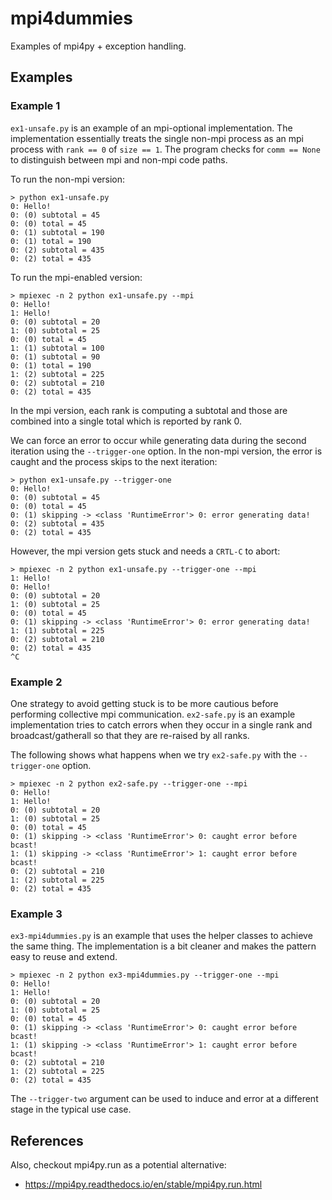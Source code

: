 # mpi4dummies

Examples of mpi4py + exception handling.

## Examples

### Example 1

`ex1-unsafe.py` is an example of an mpi-optional implementation. The implementation essentially treats the single non-mpi process as an mpi process with `rank == 0` of `size == 1`. The program checks for `comm == None` to distinguish between mpi and non-mpi code paths.

To run the non-mpi version:

```
> python ex1-unsafe.py 
0: Hello!
0: (0) subtotal = 45
0: (0) total = 45
0: (1) subtotal = 190
0: (1) total = 190
0: (2) subtotal = 435
0: (2) total = 435
```

To run the mpi-enabled version:

```
> mpiexec -n 2 python ex1-unsafe.py --mpi
0: Hello!
1: Hello!
0: (0) subtotal = 20
1: (0) subtotal = 25
0: (0) total = 45
1: (1) subtotal = 100
0: (1) subtotal = 90
0: (1) total = 190
1: (2) subtotal = 225
0: (2) subtotal = 210
0: (2) total = 435
```

In the mpi version, each rank is computing a subtotal and those are combined into a single total which is reported by rank 0.

We can force an error to occur while generating data during the second iteration using the `--trigger-one` option. In the non-mpi version, the error is caught and the process skips to the next iteration:

```
> python ex1-unsafe.py --trigger-one
0: Hello!
0: (0) subtotal = 45
0: (0) total = 45
0: (1) skipping -> <class 'RuntimeError'> 0: error generating data!
0: (2) subtotal = 435
0: (2) total = 435
```

However, the mpi version gets stuck and needs a `CRTL-C` to abort:

```
> mpiexec -n 2 python ex1-unsafe.py --trigger-one --mpi
1: Hello!
0: Hello!
0: (0) subtotal = 20
1: (0) subtotal = 25
0: (0) total = 45
0: (1) skipping -> <class 'RuntimeError'> 0: error generating data!
1: (1) subtotal = 225
0: (2) subtotal = 210
0: (2) total = 435
^C
```

### Example 2

One strategy to avoid getting stuck is to be more cautious before performing collective mpi communication. `ex2-safe.py` is an example implementation tries to catch errors when they occur in a single rank and broadcast/gatherall so that they are re-raised by all ranks.

The following shows what happens when we try `ex2-safe.py` with the `--trigger-one` option.

```
> mpiexec -n 2 python ex2-safe.py --trigger-one --mpi
0: Hello!
1: Hello!
0: (0) subtotal = 20
1: (0) subtotal = 25
0: (0) total = 45
0: (1) skipping -> <class 'RuntimeError'> 0: caught error before bcast!
1: (1) skipping -> <class 'RuntimeError'> 1: caught error before bcast!
0: (2) subtotal = 210
1: (2) subtotal = 225
0: (2) total = 435
```

### Example 3

`ex3-mpi4dummies.py` is an example that uses the helper classes to achieve the same thing. The implementation is a bit cleaner and makes the pattern easy to reuse and extend.

```
> mpiexec -n 2 python ex3-mpi4dummies.py --trigger-one --mpi
0: Hello!
1: Hello!
0: (0) subtotal = 20
1: (0) subtotal = 25
0: (0) total = 45
0: (1) skipping -> <class 'RuntimeError'> 0: caught error before bcast!
1: (1) skipping -> <class 'RuntimeError'> 1: caught error before bcast!
0: (2) subtotal = 210
1: (2) subtotal = 225
0: (2) total = 435
```

The `--trigger-two` argument can be used to induce and error at a different stage in the typical use case.


## References

Also, checkout mpi4py.run as a potential alternative:
 * https://mpi4py.readthedocs.io/en/stable/mpi4py.run.html


